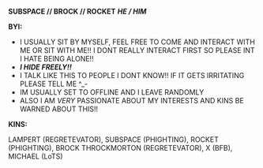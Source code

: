**SUBSPACE // BROCK // ROCKET**
 ***HE / HIM***

**BYI:**
- I USUALLY SIT BY MYSELF, FEEL FREE TO COME AND INTERACT WITH ME OR SIT WITH ME!! I DONT REALLY INTERACT FIRST SO PLEASE INT I HATE BEING ALONE!!
- ***I HIDE FREELY!!***
- I TALK LIKE THIS TO PEOPLE I DONT KNOW!! IF IT GETS IRRITATING PLEASE TELL ME ^_-
- IM USUALLY SET TO OFFLINE AND I LEAVE RANDOMLY
- ALSO I AM *VERY* PASSIONATE ABOUT MY INTERESTS AND KINS BE WARNED ABOUT THIS!!

**KINS:**

LAMPERT (REGRETEVATOR), SUBSPACE (PHIGHTING), ROCKET (PHIGHTING), BROCK THROCKMORTON (REGRETEVATOR), X (BFB), MICHAEL (LoTS)


<!--
**medspacer/medspacer** is a ✨ _special_ ✨ repository because its `README.md` (this file) appears on your GitHub profile.

Here are some ideas to get you started:

- 🔭 I’m currently working on ...
- 🌱 I’m currently learning ...
- 👯 I’m looking to collaborate on ...
- 🤔 I’m looking for help with ...
- 💬 Ask me about ...
- 📫 How to reach me: ...
- 😄 Pronouns: ...
- ⚡ Fun fact: ...
-->
